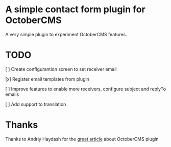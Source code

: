 # A simple contact form plugin for OctoberCMS

A very simple plugin to experiment OctoberCMS features.

# TODO
[ ] Create configurantion screen to set receiver email

[x] Register email templates from plugin

[ ] Improve features to enable more receivers, configure subject and replyTo emails

[ ] Add support to translation

# Thanks
Thanks to Andriy Haydash for the [great article](https://www.smashingmagazine.com/2019/10/developing-custom-plugin-october-cms/) about OctoberCMS plugin